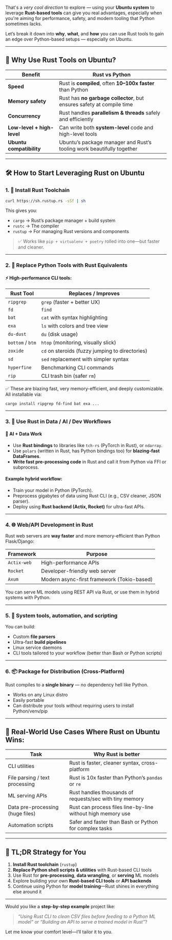 That's a *very cool direction* to explore — using your **Ubuntu system** to leverage **Rust-based tools** can give you real advantages, especially when you're aiming for performance, safety, and modern tooling that Python sometimes lacks.

Let’s break it down into **why**, **what**, and **how** you can use Rust tools to gain an edge over Python-based setups — especially on Ubuntu.

---

## 🧠 Why Use Rust Tools on Ubuntu?

| Benefit                    | Rust vs Python                                                        |
| -------------------------- | --------------------------------------------------------------------- |
| **Speed**                  | Rust is **compiled**, often **10–100x faster** than Python            |
| **Memory safety**          | Rust has **no garbage collector**, but ensures safety at compile time |
| **Concurrency**            | Rust handles **parallelism & threads** safely and efficiently         |
| **Low-level + high-level** | Can write both **system-level** code and high-level tools             |
| **Ubuntu compatibility**   | Ubuntu’s package manager and Rust’s tooling work beautifully together |

---

## 🛠️ How to Start Leveraging Rust on Ubuntu

### 1. 🔧 **Install Rust Toolchain**

```bash
curl https://sh.rustup.rs -sSf | sh
```

This gives you:

* `cargo` → Rust’s package manager + build system
* `rustc` → The compiler
* `rustup` → For managing Rust versions and components

> ✅ Works like `pip + virtualenv + poetry` rolled into one—but faster and cleaner.

---

### 2. 🧰 Replace Python Tools with Rust Equivalents

#### ⚡ High-performance CLI tools:

| Rust Tool        | Replaces / Improves                             |
| ---------------- | ----------------------------------------------- |
| `ripgrep`        | `grep` (faster + better UX)                     |
| `fd`             | `find`                                          |
| `bat`            | `cat` with syntax highlighting                  |
| `exa`            | `ls` with colors and tree view                  |
| `du-dust`        | `du` (disk usage)                               |
| `bottom` / `btm` | `htop` (monitoring, visually slick)             |
| `zoxide`         | `cd` on steroids (fuzzy jumping to directories) |
| `sd`             | `sed` replacement with simpler syntax           |
| `hyperfine`      | Benchmarking CLI commands                       |
| `rip`            | CLI trash bin (safer `rm`)                      |

✅ These are blazing fast, very memory-efficient, and deeply customizable. All installable via:

```bash
cargo install ripgrep fd-find bat exa ...
```

---

### 3. 🧪 Use Rust in Data / AI / Dev Workflows

#### 🧬 AI + Data Work

* Use **Rust bindings** to libraries like `tch-rs` (PyTorch in Rust), or `ndarray`.
* Use `polars` (written in Rust, has Python bindings too) for **blazing-fast DataFrames**.
* **Write fast pre-processing code** in Rust and call it from Python via FFI or subprocess.

#### Example hybrid workflow:

* Train your model in Python (PyTorch).
* Preprocess gigabytes of data using Rust CLI (e.g., CSV cleaner, JSON parser).
* Deploy using **Rust backend (Actix, Rocket)** for ultra-fast APIs.

---

### 4. 🌐 Web/API Development in Rust

Rust web servers are **way faster** and more memory-efficient than Python Flask/Django:

| Framework   | Purpose                                    |
| ----------- | ------------------------------------------ |
| `Actix-web` | High-performance APIs                      |
| `Rocket`    | Developer-friendly web server              |
| `Axum`      | Modern async-first framework (Tokio-based) |

You can serve ML models using REST API via Rust, or use them in hybrid systems with Python.

---

### 5. 🧱 System tools, automation, and scripting

You can build:

* Custom **file parsers**
* Ultra-fast **build pipelines**
* Linux service daemons
* CLI tools tailored to your workflow (better than Bash or Python scripts)

---

### 6. 📦 Package for Distribution (Cross-Platform)

Rust compiles to a **single binary** — no dependency hell like Python.

* Works on any Linux distro
* Easily portable
* Can distribute your tools without requiring users to install Python/venv/pip

---

## 🧩 Real-World Use Cases Where Rust on Ubuntu Wins:

| Task                             | Why Rust is better                                          |
| -------------------------------- | ----------------------------------------------------------- |
| CLI utilities                    | Rust is faster, cleaner syntax, cross-platform              |
| File parsing / text processing   | Rust is 10x faster than Python’s `pandas` or `re`           |
| ML serving APIs                  | Rust handles thousands of requests/sec with tiny memory     |
| Data pre-processing (huge files) | Rust can process files line-by-line without high memory use |
| Automation scripts               | Safer and faster than Bash or Python for complex tasks      |

---

## 🏁 TL;DR Strategy for You

1. **Install Rust toolchain** (`rustup`)
2. **Replace Python shell scripts & utilities** with Rust-based CLI tools
3. Use Rust for **pre-processing**, **data wrangling**, or **serving** ML models
4. Explore building your own **Rust-based CLI tools** or **API backends**
5. Continue using Python for **model training**—Rust shines in everything else around it

---

Would you like a **step-by-step example** project like:

> *“Using Rust CLI to clean CSV files before feeding to a Python ML model”*
> or
> *“Building an API to serve a trained model in Rust”*?

Let me know your comfort level—I’ll tailor it to you.
